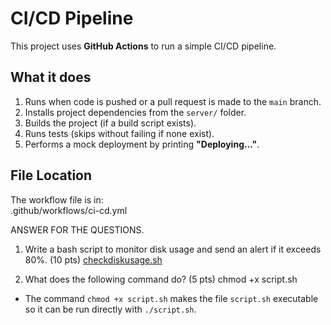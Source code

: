 # CI/CD Pipeline

This project uses **GitHub Actions** to run a simple CI/CD pipeline.  

## What it does
1. Runs when code is pushed or a pull request is made to the `main` branch.  
2. Installs project dependencies from the `server/` folder.  
3. Builds the project (if a build script exists).  
4. Runs tests (skips without failing if none exist).  
5. Performs a mock deployment by printing **"Deploying..."**.  

## File Location
The workflow file is in:  
.github/workflows/ci-cd.yml

ANSWER FOR THE QUESTIONS.
1. Write a bash script to monitor disk usage and send an alert if it exceeds 80%. (10 pts)
 [checkdiskusage.sh](https://github.com/aidantiu/digiconverter/blob/main/checkdiskusage.sh)

3. What does the following command do? (5 pts)
chmod +x script.sh

- The command `chmod +x script.sh` makes the file `script.sh` executable so it can be run directly with `./script.sh`.

